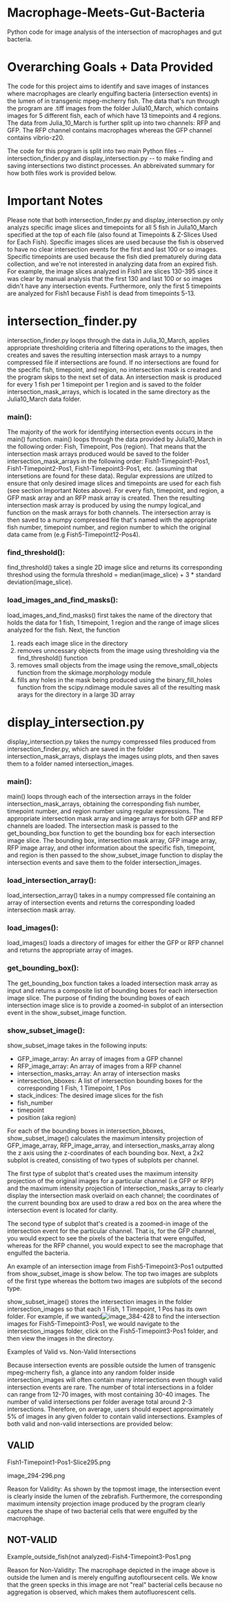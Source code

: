 # Macrophage-Meets-Gut-Bacteria
Python code for image analysis of the intersection of macrophages and gut bacteria. 


# Overarching Goals + Data Provided

The code for this project aims to identify and save images of instances where macrophages are clearly engulfing bacteria (intersection events) in the lumen of in transgenic mpeg-mcherry fish. The data that's run through the program are .tiff images from the folder Julia10_March, which contains images for 5 different fish, each of which have 13 timepoints and 4 regions.  The data from Julia_10_March is further split up into two channels: RFP and GFP. The RFP channel contains macrophages whereas the GFP channel contains vibrio-z20. 

The code for this program is split into two main Python files -- intersection_finder.py and display_intersection.py -- to make finding and saving intersections two distinct processes. An abbreivated summary for how both files work is provided below.


# Important Notes 

Please note that both intersection_finder.py and display_intersection.py only analyzs specific image slices and timepoints for all 5 fish in Julia10_March specified at the top of each file (also found at Timepoints & Z-Slices Used for Each Fish). Specific images slices are used because the fish is observed to have no clear intersection events for the first and last 100 or so images. Specific timepoints are used because the fish died prematurely during data collection, and we're not interested in analyzing data from an expired fish. For example, the image slices analyzed in Fish1 are slices 130-395 since it was clear by manual analysis that the first 130 and last 100 or so images didn't have any intersection events. Furthermore, only the first 5 timepoints are analyzed for Fish1 because Fish1 is dead from timepoints 5-13. 


# intersection_finder.py

intersection_finder.py loops through the data in Julia_10_March, applies appropriate thresholding criteria and filtering operations to the images, then creates and saves the resulting intersection mask arrays to a numpy compressed file if intersections are found. If no intersections are found for the specific fish, timepoint, and region, no intersection mask is created and the program skips to the next set of data. An intersection mask is produced for every 1 fish per 1 timepoint per 1 region and is saved to the folder intersection_mask_arrays, which is located in the same directory as the Julia10_March data folder. 

### main():

The majority of the work for identifying intersection events occurs in the main() function. main() loops through the data provided by Julia10_March in the following order: Fish, Timepoint, Pos (region). That means that the intersection mask arrays produced would be saved to the folder intersection_mask_arrays in the following order: Fish1-Timepoint1-Pos1, Fish1-Timepoint2-Pos1, Fish1-Timepoint3-Pos1, etc. (assuming that intersetions are found for these data). Regular expressions are utilzed to ensure that only desired image slices and timepoints are used for each fish (see section Important Notes above). For every fish, timepoint, and region, a GFP mask array and an RFP mask array is created. Then the resulting intersection mask array is produced by using the numpy logical_and function on the mask arrays for both channels. The intersection array is then saved to a numpy compressed file that's named with the appropriate fish number, timepoint number, and region number to which the original data came from (e.g Fish5-Timepoint12-Pos4). 

### find_threshold():

find_threshold() takes a single 2D image slice and returns its corresponding threshod using the formula threshold = median(image_slice) + 3 * standard deviation(image_slice).

### load_images_and_find_masks():

load_images_and_find_masks() first takes the name of the directory that holds the data for 1 fish, 1 timepoint, 1 region and the range of image slices analyzed for the fish. Next, the function 

1. reads each image slice in the directory
2. removes unncessary objects from the image using thresholding via the find_threshold() function
3. removes small objects from the image using the remove_small_objects function from the skimage.morphology module
4. fills any holes in the mask being produced using the binary_fill_holes function from the scipy.ndimage module
saves all of the resulting mask arays for the directory in a large 3D array


# display_intersection.py

display_intersection.py takes the numpy compressed files produced from intersection_finder.py, which are saved in the folder intersection_mask_arrays, displays the images using plots, and then saves them to a folder named intersection_images. 

### main():

main() loops through each of the intersection arrays in the folder intersection_mask_arrays, obtaining the corresponding fish number, timepoint number, and region number using regular expressions. The appropriate intersection mask array and image arrays for both GFP and RFP channels are loaded. The intersection mask is passed to the get_bounding_box function to get the bounding box for each intersection image slice. The bounding box, intersection mask array, GFP image array, RFP image array, and other information about the specific fish, timepoint, and region is then passed to the show_subset_image function to display the intersection events and save them to the folder intersection_images. 

### load_intersection_array():

load_intersection_array() takes in a numpy compressed file containing an array of intersection events and returns the corresponding loaded intersection mask array. 

### load_images():

load_images() loads a directory of images for either the GFP or RFP channel and returns the appropriate array of images.

### get_bounding_box():

The get_bounding_box function takes a loaded intersection mask array as input and returns a composite list of bounding boxes for each intersection image slice. The purpose of finding the bounding boxes of each intersection image slice is to provide a zoomed-in subplot of an intersection event in the show_subset_image function.

### show_subset_image():

show_subset_image takes in the following inputs:

- GFP_image_array: An array of images from a GFP channel
- RFP_image_array: An array of images from a RFP channel
- intersection_masks_array: An array of intersection masks
- intersection_bboxes: A list of intersection bounding boxes for the corresponding 1 Fish, 1 Timepoint, 1 Pos
- stack_indices: The desired image slices for the fish
- fish_number
- timepoint
- position (aka region)

For each of the bounding boxes in intersection_bboxes,  show_subset_image() calculates the maximum intensity projection of GFP_image_array, RFP_image_array, and intersection_masks_array along the z axis using the z-coordinates of each bounding box. Next, a 2x2 subplot is created, consisting of two types of subplots per channel. 

The first type of subplot that's created uses the maximum intensity projection of the original images for a particular channel (i.e GFP or RFP) and the maximum intensity projection of intersection_masks_array to clearly display the intersection mask overlaid on each channel; the coordinates of the current bounding box are used to draw a red box on the area where the intersection event is located for clarity.

The second type of subplot that's created is a zoomed-in image of the intersection event for the particular channel. That is, for the GFP channel, you would expect to see the pixels of the bacteria that were engulfed, whereas for the RFP channel, you would expect to see the macrophage that engulfed the bacteria. 

An example of an intersection image from Fish5-Timepoint3-Pos1 outputted from show_subset_image is show below. The top two images are subplots of the first type whereas the bottom two images are subplots of the second type. 



show_subset_image() stores the intersection images in the folder intersection_images so that each 1 Fish, 1 Timepoint, 1 Pos has its own folder. For example, if we wanted![image_384-428](https://user-images.githubusercontent.com/8672353/184722785-fa5b0cb1-8d52-41ab-a64c-12cf8a38d670.png)
 to find the intersection images for Fish5-Timepoint3-Pos1, we would navigate to the intersection_images folder, click on the Fish5-Timepoint3-Pos1 folder, and then view the images in the directory. 
 

Examples of Valid vs. Non-Valid Intersections 

Because intersection events are possible outside the lumen of transgenic mpeg-mcherry fish, a glance into any random folder inside intersection_images will often contain many intersections even though valid intersection events are rare. The number of total intersections in a folder can range from 12-70 images, with most containing 30-40 images. The number of valid intersections per folder average total around 2-3 intersections. Therefore, on average, users should expect approximately 5% of images in any given folder to contain valid intersections. Examples of both valid and non-valid intersections are provided below:


## VALID
Fish1-Timepoint1-Pos1-Slice295.png

image_294-296.png

Reason for Validity: As shown by the topmost image, the intersection event is clearly inside the lumen of the zebrafish. Furthermore, the corresponding maximum intensity projection image produced by the program clearly captures the shape of two bacterial cells that were engulfed by the macrophage. 


## NOT-VALID 


Example_outside_fish(not analyzed)-Fish4-Timepoint3-Pos1.png

Reason for Non-Validity: The macrophage depicted in the image above is outside the lumen and is merely engulfing autofloursecent cells. We know that the green specks in this image are not "real" bacterial cells because no aggregation is observed, which makes them autofluorescent cells. 


